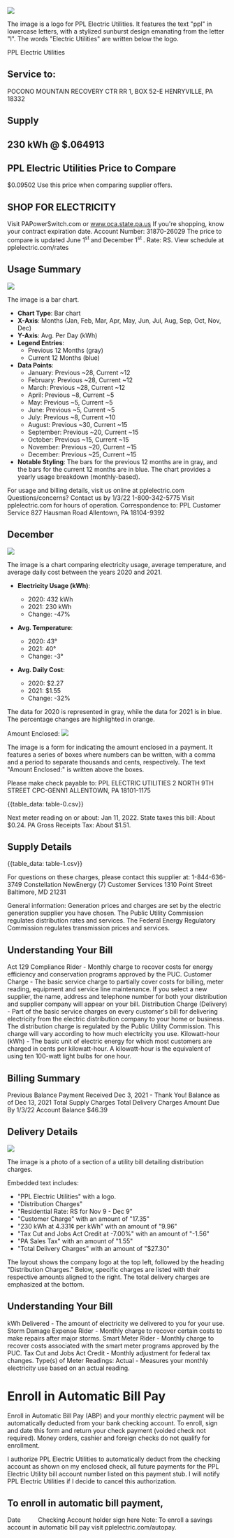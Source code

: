 ![](images/img-0.jpeg)

The image is a logo for PPL Electric Utilities. It features the text "ppl" in lowercase letters, with a stylized sunburst design emanating from the letter "l". The words "Electric Utilities" are written below the logo.

PPL Electric Utilities

## Service to:

POCONO MOUNTAIN RECOVERY CTR
RR 1, BOX 52-E
HENRYVILLE, PA 18332

## Supply

## 230 kWh @ $\$ .064913$

## PPL Electric Utilities Price to Compare

\$0.09502 Use this price when comparing supplier offers.

## SHOP FOR ELECTRICITY

Visit PAPowerSwitch.com or www.oca.state.pa.us If you're shopping, know your contract expiration date. Account Number: 31870-26029
The price to compare is updated June $1^{\text {st }}$ and December $1^{\text {st }}$. Rate: RS. View schedule at pplelectric.com/rates

## Usage Summary

![](images/img-1.jpeg)

The image is a bar chart.

- **Chart Type**: Bar chart
- **X-Axis**: Months (Jan, Feb, Mar, Apr, May, Jun, Jul, Aug, Sep, Oct, Nov, Dec)
- **Y-Axis**: Avg. Per Day (kWh)
- **Legend Entries**: 
  - Previous 12 Months (gray)
  - Current 12 Months (blue)
- **Data Points**:
  - January: Previous ~28, Current ~12
  - February: Previous ~28, Current ~12
  - March: Previous ~28, Current ~12
  - April: Previous ~8, Current ~5
  - May: Previous ~5, Current ~5
  - June: Previous ~5, Current ~5
  - July: Previous ~8, Current ~10
  - August: Previous ~30, Current ~15
  - September: Previous ~20, Current ~15
  - October: Previous ~15, Current ~15
  - November: Previous ~20, Current ~15
  - December: Previous ~25, Current ~15
- **Notable Styling**: The bars for the previous 12 months are in gray, and the bars for the current 12 months are in blue. The chart provides a yearly usage breakdown (monthly-based).

For usage and billing details, visit us online at pplelectric.com
Questions/concerns? Contact us by 1/3/22
1-800-342-5775
Visit pplelectric.com for hours of operation.
Correspondence to:
PPL Customer Service
827 Hausman Road
Allentown, PA 18104-9392

## December

![](images/img-2.jpeg)

The image is a chart comparing electricity usage, average temperature, and average daily cost between the years 2020 and 2021.

- **Electricity Usage (kWh)**:
  - 2020: 432 kWh
  - 2021: 230 kWh
  - Change: -47%

- **Avg. Temperature**:
  - 2020: 43°
  - 2021: 40°
  - Change: -3°

- **Avg. Daily Cost**:
  - 2020: $2.27
  - 2021: $1.55
  - Change: -32%

The data for 2020 is represented in gray, while the data for 2021 is in blue. The percentage changes are highlighted in orange.

Amount Enclosed:
![](images/img-3.jpeg)

The image is a form for indicating the amount enclosed in a payment. It features a series of boxes where numbers can be written, with a comma and a period to separate thousands and cents, respectively. The text "Amount Enclosed:" is written above the boxes.

Please make check payable to: PPL ELECTRIC UTILITIES
2 NORTH 9TH STREET CPC-GENN1
ALLENTOWN, PA 18101-1175

{{table_data: table-0.csv}}

Next meter reading on or about: Jan 11, 2022.
State taxes this bill: About \$0.24. PA Gross Receipts Tax: About \$1.51.

## Supply Details

{{table_data: table-1.csv}}

For questions on these charges, please contact this supplier at:
1-844-636-3749
Constellation NewEnergy (7) Customer Services 1310 Point Street Baltimore, MD 21231

General information: Generation prices and charges are set by the electric generation supplier you have chosen. The Public Utility Commission regulates distribution rates and services. The Federal Energy Regulatory Commission regulates transmission prices and services.

## Understanding Your Bill

Act 129 Compliance Rider - Monthly charge to recover costs for energy efficiency and conservation programs approved by the PUC.
Customer Charge - The basic service charge to partially cover costs for billing, meter reading, equipment and service line maintenance. If you select a new supplier, the name, address and telephone number for both your distribution and supplier company will appear on your bill.
Distribution Charge (Delivery) - Part of the basic service charges on every customer's bill for delivering electricity from the electric distribution company to your home or business. The distribution charge is regulated by the Public Utility Commission. This charge will vary according to how much electricity you use.
Kilowatt-hour (kWh) - The basic unit of electric energy for which most customers are charged in cents per kilowatt-hour. A kilowatt-hour is the equivalent of using ten 100-watt light bulbs for one hour.

## Billing Summary

Previous Balance
Payment Received Dec 3, 2021 - Thank You!
Balance as of Dec 13, 2021
Total Supply Charges
Total Delivery Charges
Amount Due By 1/3/22
Account Balance
$\$ 46.39$

## Delivery Details

![](images/img-4.jpeg)

The image is a photo of a section of a utility bill detailing distribution charges. 

Embedded text includes:

- "PPL Electric Utilities" with a logo.
- "Distribution Charges"
- "Residential Rate: RS for Nov 9 - Dec 9"
- "Customer Charge" with an amount of "17.35"
- "230 kWh at 4.331¢ per kWh" with an amount of "9.96"
- "Tax Cut and Jobs Act Credit at -7.00%" with an amount of "-1.56"
- "PA Sales Tax" with an amount of "1.55"
- "Total Delivery Charges" with an amount of "$27.30"

The layout shows the company logo at the top left, followed by the heading "Distribution Charges." Below, specific charges are listed with their respective amounts aligned to the right. The total delivery charges are emphasized at the bottom.

## Understanding Your Bill

kWh Delivered - The amount of electricity we delivered to you for your use. Storm Damage Expense Rider - Monthly charge to recover certain costs to make repairs after major storms.
Smart Meter Rider - Monthly charge to recover costs associated with the smart meter programs approved by the PUC.
Tax Cut and Jobs Act Credit - Monthly adjustment for federal tax changes.
Type(s) of Meter Readings:
Actual - Measures your monthly electricity use based on an actual reading.

# Enroll in Automatic Bill Pay 

Enroll in Automatic Bill Pay (ABP) and your monthly electric payment will be automatically deducted from your bank checking account. To enroll, sign and date this form and return your check payment (voided check not required). Money orders, cashier and foreign checks do not qualify for enrollment.

I authorize PPL Electric Utilities to automatically deduct from the checking account as shown on my enclosed check, all future payments for the PPL Electric Utility bill account number listed on this payment stub. I will notify PPL Electric Utilities if I decide to cancel this authorization.

## To enroll in automatic bill payment,

Date $\qquad$
Checking Account holder sign here
Note: To enroll a savings account in automatic bill pay visit pplelectric.com/autopay.
